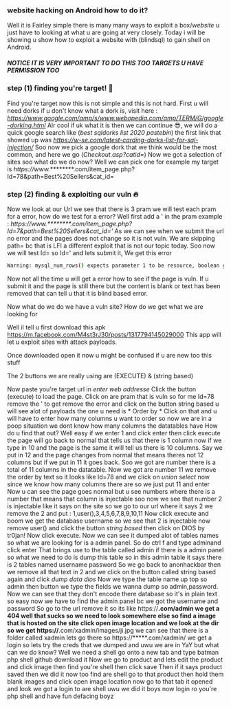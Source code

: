 ### website hacking on Android how to do it?
Well it is Fairley simple there is many many ways to exploit a box/*website* u just have to looking at what u are going at very closely.
Today i will be showing u show how to exploit a website with (blindsql) to gain shell on Android. 
##### NOTICE IT IS VERY IMPORTANT TO DO THIS TOO TARGETS U HAVE PERMISSION TOO

### step (1) finding you're target! 📖
Find you're target now this is not simple and this is not hard.
First u will need dorks if u don't know what a dork is, visit here : *https://www.google.com/amp/s/www.webopedia.com/amp/TERM/G/google-dorking.html*
Alr cool if uk what it is then we can continue 😎, we will do a quick google search like
(*best sqldorks list 2020 pastebin*) the first link that showed up was
*https://w-se.com/latest-carding-dorks-list-for-sql-injection/*
Soo now we pick a google dork that we think would be the most common, and here we go (*Checkout.asp?catid=*)
Now we got a <HuGe> selection of sites soo what do we do now? Well we can pick one for example my target is *https://www.*********.com/item_page.php?Id=78&path=Best%20Sellers&cat_id=

### step (2) finding & exploiting our vuln 🔥
Now we look at our Url we see that there is 3 pram we will test each pram for a error, how do we test for a error?
Well first add a  ' in the pram example : *https://www.********.com/item_page.php?Id=7&path=Best%20Sellers&cat_id='*
As we can see when we submit the url no error and the pages does not change so it is not vuln.
We are skipping path= bc that is LFI a different exploit that is not our topic today.
Soo now we will test Id= so Id=' and lets submit it,
We get this error 
```bash
Warning: mysql_num_rows() expects parameter 1 to be resource, boolean given in /home1/benline/public_html/item_page.php on line 707
```
Now not all the time u will get a error how to see if the page is vuln. If u submit it and the page is still there but the content is blank or text has been removed that can tell u that it is blind based error.

Now what do we do we have a vuln site? How do we get what we are looking for

Well il tell u first download this apk
https://m.facebook.com/M4st3rJ30/posts/1317794145029000
This app will let u exploit sites with attack payloads.

Once downloaded open it now u might be confused if u are new too this stuff

The 2 buttons we are really using are (EXECUTE) & (string based) 

Now paste you're target url in *enter web addresse*
Click the button (execute) to load the page. Click on are pram that is vuln so for me Id=78 remove the ' to get remove the error and click on the button string based u will see alot of payloads the one u need is * Order by *
Click on that and u will have to enter how many columns u want to order so now we are in a poop situation we dont know how many columns the datatables have
How do u find that out? Well easy if we enter 1 and click enter then click execute the page will go back to normal that tells us that there is 1 column now if we type in 10 and the page is the same it will tell us there is 10 columns. Say we put in 12 and the page changes from normal that means theres not 12 columns but if we put in 11 it goes back. Soo we got are number there is a total of 11 columns in the datatable.
Now we got are number 11 we remove the order by text so it looks like Id=78 and we click on *union select* now since we know how many columns there are so we just put 11 and enter
Now u can see the page goes normal but u see numbers where there is a number that means that column is injectable soo now we see that number 2 is injectable like it says on the site so we go to our url where it says 2 we remove the 2 and put : 1,user(),3,4,5,6,7,8,9,10,11
Now click execute and boom we get the database username so we see that 2 is injectable now remove user() and click the button *string based* then click on DIOS by tr0jan! 
Now click execute. Now we can see it dumped alot of tables names so what we are looking for is a admin panel. So do ctrl f and type adminand click enter
That brings use to the table called admin if there is a admin panel so what we need to do is dump this table so in this admin table it says there is 2 tables named username password
So we go back to anonhackbar then we remove all that text in 2 and we click on the button called string based again and click *dump data dios*
Now we type the table name up top so admin then button we type the fields we wanna dump so admin,password.
Now we can see that they don't encode there database so it's in plain text so easy now we have to find the admin panel bc we got the username and password
So go to the url remove it so its like https://******.com/admin we get a 404 well that sucks so we need to look somewhere else so find a image that is hosted on the site click open image location and we look at the dir so we get https://******.com/xadmin/images/ji.jpg we can see that there is a folder called xadmin lets go there so 
https://*****.com/xadmin/ we get a login so lets try the creds that we dumped and uwu we are in YaY but what can we do know?
Well we need a shell go onto a new tab and type batman php shell github download it
Now we go to product and lets edit the product and click image then find you're shell then click save
Then if it says product saved then we did it now too find are shell go to that product then hold them blank images and click open image location now go to that tab it opened and look we got a login to are shell uwu we did it boys now login ro you're php shell and have fun defacing boyz

